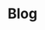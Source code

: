 ---
title: Blog
collection: blog
contentType: list
description: Artikel-artikel tentang dunia pemrogramman
---